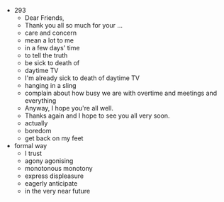  - 293
    - Dear Friends,
    - Thank you all so much for your ...
    - care and concern
    - mean a lot to me
    - in a few days' time
    - to tell the truth
    - be sick to death of
    - daytime TV
    - I'm already sick to death of daytime TV
    - hanging in a sling
    - complain about how busy we are with overtime and meetings and everything
    - Anyway, I hope you're all well.
    - Thanks again and I hope to see you all very soon.
    - actually
    - boredom
    - get back on my feet
 - formal way   
    - I trust
    - agony agonising
    - monotonous monotony
    - express displeasure
    - eagerly anticipate
    - in the very near future